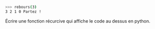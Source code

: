```sh
>>> rebours(3)
3 2 1 0 Partez !
```
Écrire une fonction récurcive qui affiche le code au dessus en python.